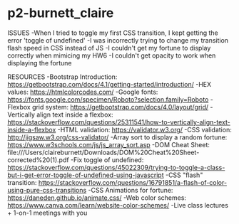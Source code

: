 # p2-burnett_claire


ISSUES
-When I tried to toggle my first CSS transition, I kept getting the error 'toggle of undefined'
-I was incorrectly trying to change my transition flash speed in CSS instead of JS
-I couldn't get my fortune to display correctly when mimicing my HW6
-I couldn't get opacity to work when displaying the fortune 



RESOURCES
-Bootstrap Introduction: https://getbootstrap.com/docs/4.1/getting-started/introduction/
-HEX values: https://htmlcolorcodes.com/
-Google fonts: https://fonts.google.com/specimen/Roboto?selection.family=Roboto
-Flexbox grid system: https://getbootstrap.com/docs/4.0/layout/grid/
-Vertically align text inside a flexbox: https://stackoverflow.com/questions/25311541/how-to-vertically-align-text-inside-a-flexbox
-HTML validation: https://validator.w3.org/
-CSS validation: http://jigsaw.w3.org/css-validator/
-Array sort to display a random fortune: https://www.w3schools.com/js/js_array_sort.asp
-DOM Cheat Sheet: file:///Users/claireburnett/Downloads/DOM%20Cheat%20Sheet-corrected%20(1).pdf
-Fix toggle of undefined: https://stackoverflow.com/questions/45022309/trying-to-toggle-a-class-but-i-get-error-toggle-of-undefined-using-javascript
-CSS "flash" transition: https://stackoverflow.com/questions/16791851/a-flash-of-color-using-pure-css-transitions
-CSS Animations for fortune: https://daneden.github.io/animate.css/
-Web color schemes: https://www.canva.com/learn/website-color-schemes/
-Live class lectures + 1-on-1 meetings with you


